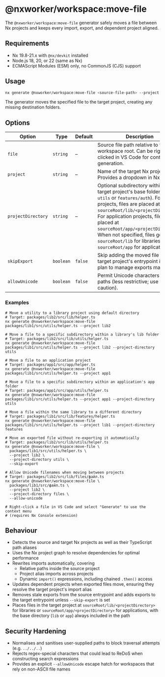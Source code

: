 # @nxworker/workspace:move-file

The `@nxworker/workspace:move-file` generator safely moves a file between Nx projects and keeps every import, export, and dependent project aligned.

## Requirements

- Nx 19.8-21.x with `@nx/devkit` installed
- Node.js 18, 20, or 22 (same as Nx)
- ECMAScript Modules (ESM) only, no CommonJS (CJS) support

## Usage

```bash
nx generate @nxworker/workspace:move-file <source-file-path> --project <target-project-name>
```

The generator moves the specified file to the target project, creating any missing destination folders.

## Options

| Option | Type | Default | Description |
| --- | --- | --- | --- |
| `file` | `string` | – | Source file path relative to the workspace root. Can be right-clicked in VS Code for context menu generation. |
| `project` | `string` | – | Name of the target Nx project. Provides a dropdown in Nx Console. |
| `projectDirectory` | `string` | – | Optional subdirectory within the target project's base folder (e.g., `utils` or `features/auth`). For library projects, files are placed at `sourceRoot/lib/<projectDirectory>`. For application projects, files are placed at `sourceRoot/app/<projectDirectory>`. When not specified, files go to `sourceRoot/lib` for libraries or `sourceRoot/app` for applications. |
| `skipExport` | `boolean` | `false` | Skip adding the moved file to the target project's entrypoint if you plan to manage exports manually. |
| `allowUnicode` | `boolean` | `false` | Permit Unicode characters in file paths (less restrictive; use with caution). |

### Examples

```shell
# Move a utility to a library project using default directory
# Target: packages/lib2/src/lib/helper.ts
nx generate @nxworker/workspace:move-file packages/lib1/src/utils/helper.ts --project lib2

# Move a file to a specific subdirectory within a library's lib folder
# Target: packages/lib2/src/lib/utils/helper.ts
nx generate @nxworker/workspace:move-file packages/lib1/src/utils/helper.ts --project lib2 --project-directory utils

# Move a file to an application project
# Target: packages/app1/src/app/helper.ts
nx generate @nxworker/workspace:move-file packages/lib1/src/utils/helper.ts --project app1

# Move a file to a specific subdirectory within an application's app folder
# Target: packages/app1/src/app/utils/helper.ts
nx generate @nxworker/workspace:move-file packages/lib1/src/utils/helper.ts --project app1 --project-directory utils

# Move a file within the same library to a different directory
# Target: packages/lib1/src/lib/features/helper.ts
nx generate @nxworker/workspace:move-file packages/lib1/src/utils/helper.ts --project lib1 --project-directory features

# Move an exported file without re-exporting it automatically
# Target: packages/lib2/src/lib/utils/helper.ts
nx generate @nxworker/workspace:move-file \
  packages/lib1/src/utils/helper.ts \
  --project lib2 \
  --project-directory utils \
  --skip-export

# Allow Unicode filenames when moving between projects
# Target: packages/lib2/src/lib/files/файл.ts
nx generate @nxworker/workspace:move-file \
  packages/lib1/src/файл.ts \
  --project lib2 \
  --project-directory files \
  --allow-unicode

# Right-click a file in VS Code and select "Generate" to use the context menu
# (requires Nx Console extension)
```

## Behaviour

- Detects the source and target Nx projects as well as their TypeScript path aliases
- Uses the Nx project graph to resolve dependencies for optimal performance
- Rewrites imports automatically, covering
  - Relative paths inside the source project
  - Project alias imports across projects
  - Dynamic `import()` expressions, including chained `.then()` access
- Updates dependent projects when exported files move, ensuring they resolve the target project's import alias
- Removes stale exports from the source entrypoint and adds exports to the target entrypoint unless `--skip-export` is set
- Places files in the target project at `sourceRoot/lib/<projectDirectory>` for libraries or `sourceRoot/app/<projectDirectory>` for applications, with the base directory (`lib` or `app`) always included in the path

## Security Hardening

- Normalises and sanitises user-supplied paths to block traversal attempts (e.g. `../../..`)
- Rejects regex-special characters that could lead to ReDoS when constructing search expressions
- Provides an explicit `--allowUnicode` escape hatch for workspaces that rely on non-ASCII file names
